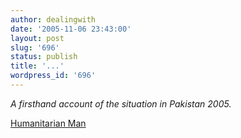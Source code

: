 ```yaml
---
author: dealingwith
date: '2005-11-06 23:43:00'
layout: post
slug: '696'
status: publish
title: '...'
wordpress_id: '696'
---
```


_A firsthand account of the situation in Pakistan 2005._

[Humanitarian Man][1]

   [1]: http://humanitarianman.blogspot.com/

